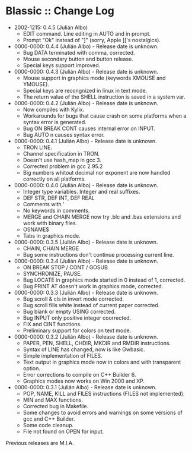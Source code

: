 # Blassic :: Change Log

* 2002-1215: 0.4.5 (Julián Albo)
	+ EDIT command. Line editing in AUTO and in prompt.
	+ Prompt "Ok" instead of "]" (sorry, Apple ]['s nostalgics).
* 0000-0000: 0.4.4 (Julián Albo) - Release date is unknown.
	+ Bug DATA terminated with comma, corrected.
	+ Mouse secondary button and button release.
	+ Special keys support improved.
* 0000-0000: 0.4.3 (Julián Albo) - Release date is unknown.
	+ Mouse support in graphics mode (keywords XMOUSE and YMOUSE).
	+ Special keys are recongnized in linux in text mode.
	+ The return value of the SHELL instruction is saved in a system var.
* 0000-0000: 0.4.2 (Julián Albo) - Release date is unknown.
	+ Now compiles with Kylix.
	+ Workarounds for bugs that cause crash on some platforms when a syntax error is generated.
	+ Bug ON BREAK CONT causes internal error on INPUT.
	+ Bug AUTO n causes syntax error.
* 0000-0000: 0.4.1 (Julián Albo) - Release date is unknown.
	+ TRON LINE.
	+ Channel specification in TRON.
	+ Doesn't use hash_map in gcc 3.
	+ Corrected problem in gcc 2.95.2
	+ Big numbers whitout decimal nor exponent are now handled correctly on all platforms.
* 0000-0000: 0.4.0 (Julián Albo) - Release date is unknown.
	+ Integer type variables. Integer and real suffixes.
	+ DEF STR, DEF INT, DEF REAL
	+ Comments with '
	+ No keywords in comments.
	+ MERGE and CHAIN MERGE now try .blc and .bas extensions and work with binary files.
	+ OSNAME$
	+ Tabs in graphics mode.
* 0000-0000: 0.3.5 (Julián Albo) - Release date is unknown.
	+ CHAIN, CHAIN MERGE
	+ Bug some instructions don't continue processing current line.
* 0000-0000: 0.3.4 (Julián Albo) - Release date is unknown.
	+ ON BREAK STOP / CONT / GOSUB
	+ SYNCHRONIZE, PAUSE.
	+ Bug LOCATE in graphics mode started in 0 instead of 1, corrected.
	+ Bug PRINT AT doesn't work in graphics mode, corrected.
* 0000-0000: 0.3.3 (Julián Albo) - Release date is unknown.
	+ Bug scroll & cls in invert mode corrected.
	+ Bug scroll fills white instead of current paper corrected.
	+ Bug blank or empty USING corrected.
	+ Bug INPUT only positive integer coorrected.
	+ FIX and CINT functions.
	+ Preliminary support for colors on text mode.
* 0000-0000: 0.3.2 (Julián Albo) - Release date is unknown.
	+ PAPER, PEN, SHELL, CHDIR, MKDIR and RMDIR instructions.
	+ Syntax of LINE has changed, now is like Gwbasic.
	+ Simple implementation of FILES.
	+ Text output in graphics mode now in colors and with transparent option.
	+ Error corrections to compile on C++ Builder 6.
	+ Graphics modes now works on Win 2000 and XP.
* 0000-0000: 0.3.1 (Julián Albo) - Release date is unknown.
	+ POP, NAME, KILL and FILES instructions (FILES not implemented).
	+ MIN and MAX functions.
	+ Corrected bug in Makefile.
	+ Some changes to avoid errors and warnings on some versions of gcc and C++ Builder.
	+ Some code cleanup.
	+ File not found on OPEN for input.

Previous releases are M.I.A.

